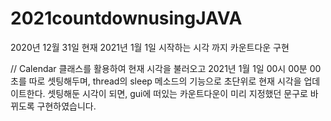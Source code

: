 # 2021countdownusingJAVA


2020년 12월 31일 현재 2021년 1월 1일 시작하는 시각 까지 카운트다운 구현

//
Calendar 클래스를 활용하여 현재 시각을 불러오고 2021년 1월 1일 00시 00분 00초를 따로 셋팅해두며,
thread의 sleep 메소드의 기능으로 초단위로 현재 시각을 업데이트한다.
셋팅해둔 시각이 되면, gui에 떠있는 카운트다운이 미리 지정했던 문구로 바뀌도록 구현하였습니다.
